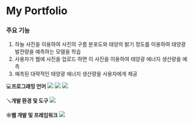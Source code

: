 # My Portfolio

### 주요 기능
1. 하늘 사진을 이용하여 사진의 구름 분포도와 태양의 밝기 정도를 이용하여 태양광 발전량을 예측하는 모델을 학습
2. 사용자가 웹에 사진을 업로드 하면 이 사진을 이용하여 태양광 에너지 생산량을 예측 
3. 예측된 대략적인 태양광 에너지 생산량을 사용자에게 제공

💻**프로그래밍 언어**
<img src="https://img.shields.io/badge/html5-E34F26?style=for-the-badge&logo=html5&logoColor=white">
<img src="https://img.shields.io/badge/css3-1572B6?style=for-the-badge&logo=css3&logoColor=white">
<img src="https://img.shields.io/badge/javascript-F7DF1E?style=for-the-badge&logo=javascript&logoColor=white">

🪛**개발 환경 및 도구**
<img src="https://img.shields.io/badge/visualstudiocode-007ACC?style=for-the-badge&logo=visualstudiocode&logoColor=white">

🕸️**웹 개발 및 프레임워크**
<img src="https://img.shields.io/badge/react-61DAFB?style=for-the-badge&logo=react&logoColor=white">
